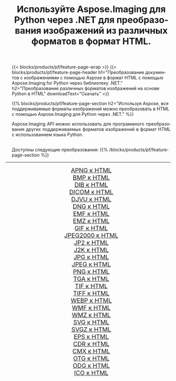 ﻿---
title: Используйте Aspose.Imaging для Python через .NET для преобразования изображений из различных форматов в формат HTML. 
weight: 3920
url: /ru/python-net/conversion/to/html 
lang: ru
langdirlevel: 2
locales: zh-hans,ja,it,ru,de,es,fr,nl,id,lt,pl,pt,vi,tr,ko,zh-hant,ar,hi,th,sv,cs,uk,he
description: Вы можете использовать Aspose.Imaging for Python через библиотеку .NET для преобразования различных форматов в формат HTML.
---

{{< blocks/products/pf/feature-page-wrap >}}
{{< blocks/products/pf/feature-page-header h1="Преобразование документов с изображениями с помощью Aspose в формат HTML с помощью Aspose.Imaging for Python через библиотеку .NET." h2="Преобразование различных форматов изображений на основе Python в HTML" downloadText="Скачать" >}}


{{% blocks/products/pf/feature-page-section  h2="Используя Aspose, все поддерживаемые форматы изображений можно преобразовать в HTML с помощью Aspose.Imaging для Python через .NET." %}}
<p align=justify>Aspose.Imaging API можно использовать для программного преобразования других поддерживаемых форматов изображений в формат HTML с использованием языка Python.</p>
<br/>
Доступны следующие преобразования:
{{% /blocks/products/pf/feature-page-section %}}
<div class="container-fluid productfamilypage bg-gray">
    <div class="convertypes bg-gray agp-content section">
        <div class="container">
		<hr style="margin-left:-20px;"/>
		<div class="row other-converters" style="gap: 10px;font-size: 19px;text-align:center;">
		    <div class='col-md-2 other-converter remove-lp remove-rp'><a href="/imaging/ru/python-net/conversion/apng-to-html" style="padding:15px;">APNG к HTML</a></div>
<div class='col-md-2 other-converter remove-lp remove-rp'><a href="/imaging/ru/python-net/conversion/bmp-to-html" style="padding:15px;">BMP к HTML</a></div>
<div class='col-md-2 other-converter remove-lp remove-rp'><a href="/imaging/ru/python-net/conversion/dib-to-html" style="padding:15px;">DIB к HTML</a></div>
<div class='col-md-2 other-converter remove-lp remove-rp'><a href="/imaging/ru/python-net/conversion/dicom-to-html" style="padding:15px;">DICOM к HTML</a></div>
<div class='col-md-2 other-converter remove-lp remove-rp'><a href="/imaging/ru/python-net/conversion/djvu-to-html" style="padding:15px;">DJVU к HTML</a></div>
<div class='col-md-2 other-converter remove-lp remove-rp'><a href="/imaging/ru/python-net/conversion/dng-to-html" style="padding:15px;">DNG к HTML</a></div>
<div class='col-md-2 other-converter remove-lp remove-rp'><a href="/imaging/ru/python-net/conversion/emf-to-html" style="padding:15px;">EMF к HTML</a></div>
<div class='col-md-2 other-converter remove-lp remove-rp'><a href="/imaging/ru/python-net/conversion/emz-to-html" style="padding:15px;">EMZ к HTML</a></div>
<div class='col-md-2 other-converter remove-lp remove-rp'><a href="/imaging/ru/python-net/conversion/gif-to-html" style="padding:15px;">GIF к HTML</a></div>
<div class='col-md-2 other-converter remove-lp remove-rp'><a href="/imaging/ru/python-net/conversion/jpeg2000-to-html" style="padding:15px;">JPEG2000 к HTML</a></div>
<div class='col-md-2 other-converter remove-lp remove-rp'><a href="/imaging/ru/python-net/conversion/jp2-to-html" style="padding:15px;">JP2 к HTML</a></div>
<div class='col-md-2 other-converter remove-lp remove-rp'><a href="/imaging/ru/python-net/conversion/j2k-to-html" style="padding:15px;">J2K к HTML</a></div>
<div class='col-md-2 other-converter remove-lp remove-rp'><a href="/imaging/ru/python-net/conversion/jpg-to-html" style="padding:15px;">JPG к HTML</a></div>
<div class='col-md-2 other-converter remove-lp remove-rp'><a href="/imaging/ru/python-net/conversion/jpeg-to-html" style="padding:15px;">JPEG к HTML</a></div>
<div class='col-md-2 other-converter remove-lp remove-rp'><a href="/imaging/ru/python-net/conversion/png-to-html" style="padding:15px;">PNG к HTML</a></div>
<div class='col-md-2 other-converter remove-lp remove-rp'><a href="/imaging/ru/python-net/conversion/tga-to-html" style="padding:15px;">TGA к HTML</a></div>
<div class='col-md-2 other-converter remove-lp remove-rp'><a href="/imaging/ru/python-net/conversion/tif-to-html" style="padding:15px;">TIF к HTML</a></div>
<div class='col-md-2 other-converter remove-lp remove-rp'><a href="/imaging/ru/python-net/conversion/tiff-to-html" style="padding:15px;">TIFF к HTML</a></div>
<div class='col-md-2 other-converter remove-lp remove-rp'><a href="/imaging/ru/python-net/conversion/webp-to-html" style="padding:15px;">WEBP к HTML</a></div>
<div class='col-md-2 other-converter remove-lp remove-rp'><a href="/imaging/ru/python-net/conversion/wmf-to-html" style="padding:15px;">WMF к HTML</a></div>
<div class='col-md-2 other-converter remove-lp remove-rp'><a href="/imaging/ru/python-net/conversion/wmz-to-html" style="padding:15px;">WMZ к HTML</a></div>
<div class='col-md-2 other-converter remove-lp remove-rp'><a href="/imaging/ru/python-net/conversion/svg-to-html" style="padding:15px;">SVG к HTML</a></div>
<div class='col-md-2 other-converter remove-lp remove-rp'><a href="/imaging/ru/python-net/conversion/svgz-to-html" style="padding:15px;">SVGZ к HTML</a></div>
<div class='col-md-2 other-converter remove-lp remove-rp'><a href="/imaging/ru/python-net/conversion/eps-to-html" style="padding:15px;">EPS к HTML</a></div>
<div class='col-md-2 other-converter remove-lp remove-rp'><a href="/imaging/ru/python-net/conversion/cdr-to-html" style="padding:15px;">CDR к HTML</a></div>
<div class='col-md-2 other-converter remove-lp remove-rp'><a href="/imaging/ru/python-net/conversion/cmx-to-html" style="padding:15px;">CMX к HTML</a></div>
<div class='col-md-2 other-converter remove-lp remove-rp'><a href="/imaging/ru/python-net/conversion/otg-to-html" style="padding:15px;">OTG к HTML</a></div>
<div class='col-md-2 other-converter remove-lp remove-rp'><a href="/imaging/ru/python-net/conversion/odg-to-html" style="padding:15px;">ODG к HTML</a></div>
<div class='col-md-2 other-converter remove-lp remove-rp'><a href="/imaging/ru/python-net/conversion/ico-to-html" style="padding:15px;">ICO к HTML</a></div>
                </div>
        </div>
    </div>
</div>
<br/>

